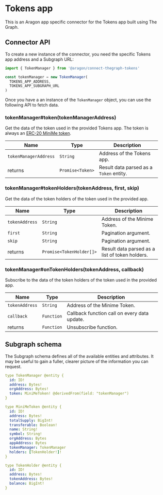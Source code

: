 # Tokens app

This is an Aragon app specific connector for the Tokens app built using The Graph.

## Connector API

To create a new instance of the connector, you need the specific Tokens app address and a Subgraph URL:

```javascript
import { TokenManager } from '@aragon/connect-thegraph-tokens'

const tokenManager = new TokenManager(
  TOKENS_APP_ADDRESS,
  TOKENS_APP_SUBGRAPH_URL
)
```

Once you have a an instance of the `TokenManager` object, you can use the following API to fetch data.

### tokenManager\#token\(tokenManagerAddress\)

Get the data of the token used in the provided Tokens app. The token is always an [ERC-20 MiniMe token](https://github.com/aragon/minime).

| Name                  | Type             | Description                             |
| --------------------- | ---------------- | --------------------------------------- |
| `tokenManagerAddress` | `String`         | Address of the Tokens app.              |
| returns               | `Promise<Token>` | Result data parsed as a `Token` entity. |

### tokenManager\#tokenHolders\(tokenAddress, first, skip\)

Get the data of the token holders of the token used in the provided app.

| Name           | Type                     | Description                                    |
| -------------- | ------------------------ | ---------------------------------------------- |
| `tokenAddress` | `String`                 | Address of the Minime Token.                   |
| `first`        | `String`                 | Pagination argument.                           |
| `skip`         | `String`                 | Pagination argument.                           |
| returns        | `Promise<TokenHolder[]>` | Result data parsed as a list of token holders. |

### tokenManager\#onTokenHolders\(tokenAddress, callback\)

Subscribe to the data of the token holders of the token used in the provided app.

| Name           | Type       | Description                                  |
| -------------- | ---------- | -------------------------------------------- |
| `tokenAddress` | `String`   | Address of the Minime Token.                 |
| `callback`     | `Function` | Callback function call on every data update. |
| returns        | `Function` | Unsubscribe function.                        |

## Subgraph schema

The Subgraph schema defines all of the available entities and attributes. It may be useful to gain a fuller, clearer picture of the information you can request.

```yaml
type TokenManager @entity {
  id: ID!
  address: Bytes!
  orgAddress: Bytes!
  token: MiniMeToken! @derivedFrom(field: "tokenManager")
}

type MiniMeToken @entity {
  id: ID!
  address: Bytes!
  totalSupply: BigInt!
  transferable: Boolean!
  name: String!
  symbol: String!
  orgAddress: Bytes
  appAddress: Bytes
  tokenManager: TokenManager
  holders: [TokenHolder!]!
}

type TokenHolder @entity {
  id: ID!
  address: Bytes!
  tokenAddress: Bytes!
  balance: BigInt!
}
```
